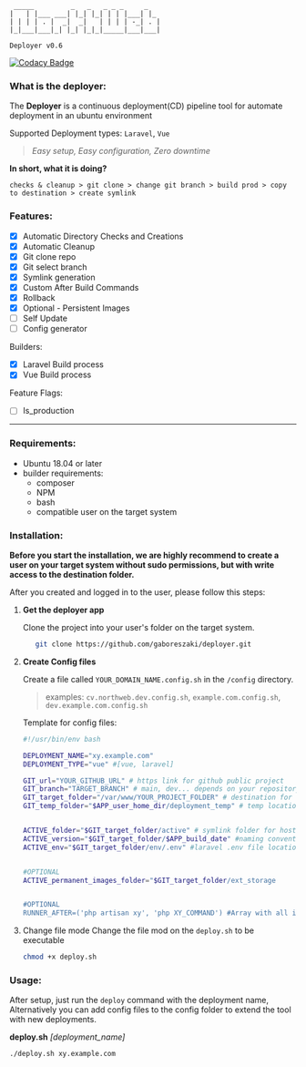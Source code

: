 ```text
 _____         _   _   _ _ _     _   
|   | |___ ___| |_| |_| | | |___| |_
| | | | . |  _|  _|   | | | | -_| . |
|_|___|___|_| |_| |_|_|_____|___|___|

Deployer v0.6
```                                  

[![Codacy Badge](https://app.codacy.com/project/badge/Grade/53ae4c1170184b909ea9f89475164ede)](https://app.codacy.com/gh/gaboreszaki/deployer/dashboard?utm_source=gh&utm_medium=referral&utm_content=&utm_campaign=Badge_grade)

### What is the deployer:

The __Deployer__ is a continuous deployment(CD) pipeline tool for automate deployment in an ubuntu environment

Supported Deployment types: `Laravel`, `Vue`

> _Easy setup, Easy configuration, Zero downtime_

__In short, what it is doing?__

`checks & cleanup > git clone > change git branch > build prod > copy to destination > create symlink`

### Features:

- [x] Automatic Directory Checks and Creations
- [x] Automatic Cleanup
- [x] Git clone repo
- [x] Git select branch
- [x] Symlink generation
- [x] Custom After Build Commands
- [x] Rollback
- [x] Optional - Persistent Images
- [ ] Self Update
- [ ] Config generator

Builders:

- [x] Laravel Build process
- [x] Vue Build process

Feature Flags:

- [ ] Is_production

___

### Requirements:

- Ubuntu 18.04 or later
- builder requirements:
    - composer
    - NPM
    - bash
    - compatible user on the target system

### Installation:

__Before you start the installation, we are highly recommend to create a user on your target system without sudo permissions, but with write access to the destination folder.__

After you created and logged in to the user, please follow this steps:

1. __Get the deployer app__

   Clone the project into your user's folder on the target system.
    ```bash
       git clone https://github.com/gaboreszaki/deployer.git
    ```
2. __Create Config files__

   Create a file called `YOUR_DOMAIN_NAME.config.sh` in the `/config` directory.
   > examples: `cv.northweb.dev.config.sh`, `example.com.config.sh`, `dev.example.com.config.sh`

   Template for config files:
    ```bash
    #!/usr/bin/env bash

    DEPLOYMENT_NAME="xy.example.com" 
    DEPLOYMENT_TYPE="vue" #[vue, laravel]

    GIT_url="YOUR_GITHUB_URL" # https link for github public project
    GIT_branch="TARGET_BRANCH" # main, dev... depends on your repository
    GIT_target_folder="/var/www/YOUR_PROJECT_FOLDER" # destination for the built files (RW required)
    GIT_temp_folder="$APP_user_home_dir/deployment_temp" # temp location for create build (RW required)


    ACTIVE_folder="$GIT_target_folder/active" # symlink folder for host like Apache or Nginx 
    ACTIVE_version="$GIT_target_folder/$APP_build_date" #naming convention for the folders
    ACTIVE_env="$GIT_target_folder/env/.env" #laravel .env file location, for symlink
   
    
   #OPTIONAL
   ACTIVE_permanent_images_folder="$GIT_target_folder/ext_storage
   
   
   #OPTIONAL
   RUNNER_AFTER=('php artisan xy', 'php XY_COMMAND') #Array with all items runnable after build 
   
   ```

3. Change file mode
   Change the file mod on the `deploy.sh` to be executable
   ```bash
   chmod +x deploy.sh
   ```

### Usage:

After setup, just run the `deploy` command with the deployment name,
Alternatively you can add config files to the config folder to extend the tool with new deployments.

__deploy.sh__ _[deployment_name]_

```bash
./deploy.sh xy.example.com
```